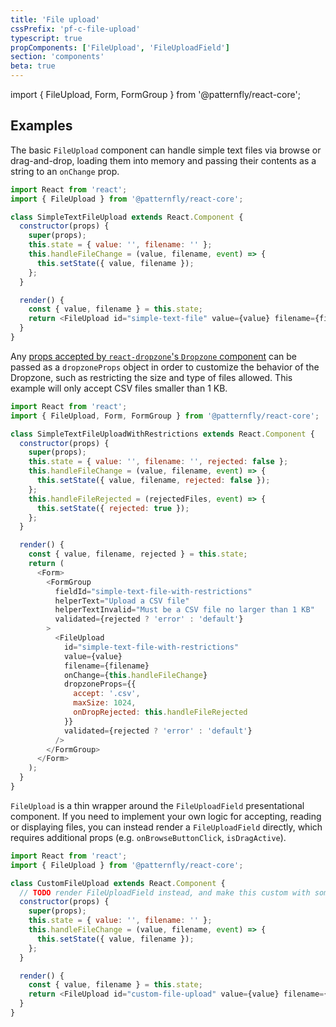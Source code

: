 ```yaml
---
title: 'File upload'
cssPrefix: 'pf-c-file-upload'
typescript: true
propComponents: ['FileUpload', 'FileUploadField']
section: 'components'
beta: true
---
```


import { FileUpload, Form, FormGroup } from '@patternfly/react-core';

## Examples

The basic `FileUpload` component can handle simple text files via browse or drag-and-drop, loading them into memory and passing their contents as a string to an `onChange` prop.

```js title=Simple-text-file isBeta
import React from 'react';
import { FileUpload } from '@patternfly/react-core';

class SimpleTextFileUpload extends React.Component {
  constructor(props) {
    super(props);
    this.state = { value: '', filename: '' };
    this.handleFileChange = (value, filename, event) => {
      this.setState({ value, filename });
    };
  }

  render() {
    const { value, filename } = this.state;
    return <FileUpload id="simple-text-file" value={value} filename={filename} onChange={this.handleFileChange} />;
  }
}
```

Any [props accepted by `react-dropzone`'s `Dropzone` component](https://react-dropzone.js.org/#!/Dropzone) can be passed as a `dropzoneProps` object in order to customize the behavior of the Dropzone, such as restricting the size and type of files allowed. This example will only accept CSV files smaller than 1 KB.

```js title=Simple-text-file-with-restrictions isBeta
import React from 'react';
import { FileUpload, Form, FormGroup } from '@patternfly/react-core';

class SimpleTextFileUploadWithRestrictions extends React.Component {
  constructor(props) {
    super(props);
    this.state = { value: '', filename: '', rejected: false };
    this.handleFileChange = (value, filename, event) => {
      this.setState({ value, filename, rejected: false });
    };
    this.handleFileRejected = (rejectedFiles, event) => {
      this.setState({ rejected: true });
    };
  }

  render() {
    const { value, filename, rejected } = this.state;
    return (
      <Form>
        <FormGroup
          fieldId="simple-text-file-with-restrictions"
          helperText="Upload a CSV file"
          helperTextInvalid="Must be a CSV file no larger than 1 KB"
          validated={rejected ? 'error' : 'default'}
        >
          <FileUpload
            id="simple-text-file-with-restrictions"
            value={value}
            filename={filename}
            onChange={this.handleFileChange}
            dropzoneProps={{
              accept: '.csv',
              maxSize: 1024,
              onDropRejected: this.handleFileRejected
            }}
            validated={rejected ? 'error' : 'default'}
          />
        </FormGroup>
      </Form>
    );
  }
}
```

`FileUpload` is a thin wrapper around the `FileUploadField` presentational component. If you need to implement your own logic for accepting, reading or displaying files, you can instead render a `FileUploadField` directly, which requires additional props (e.g. `onBrowseButtonClick`, `isDragActive`).

```js title=Custom-file-upload isBeta
import React from 'react';
import { FileUpload } from '@patternfly/react-core';

class CustomFileUpload extends React.Component {
  // TODO render FileUploadField instead, and make this custom with some knobs and stuff
  constructor(props) {
    super(props);
    this.state = { value: '', filename: '' };
    this.handleFileChange = (value, filename, event) => {
      this.setState({ value, filename });
    };
  }

  render() {
    const { value, filename } = this.state;
    return <FileUpload id="custom-file-upload" value={value} filename={filename} onChange={this.handleFileChange} />;
  }
}
```
